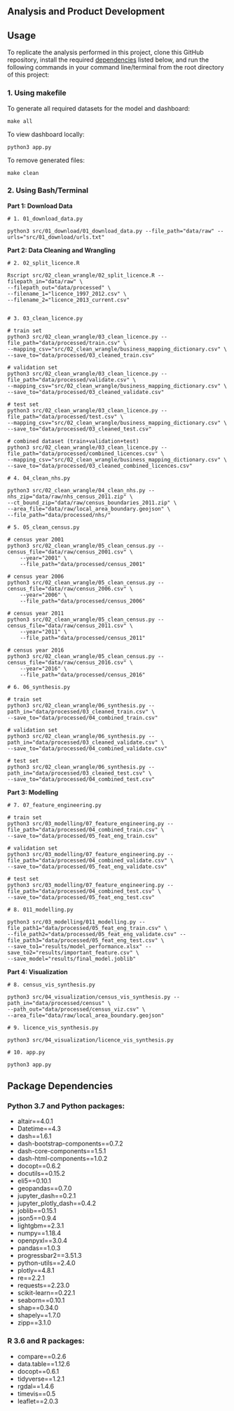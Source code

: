 ## Analysis and Product Development


## Usage

To replicate the analysis performed in this project, clone this GitHub repository, install the required [dependencies](#package-dependencies) listed below, and run the following commands in your command line/terminal from the root directory of this project:

### 1. Using makefile
To generate all required datasets for the model and dashboard:
```{bash}
make all
```

To view dashboard locally:
```{bash}
python3 app.py
```

To remove generated files:
```{bash}
make clean
```

### 2. Using Bash/Terminal

**Part 1: Download Data**  
```{bash}
# 1. 01_download_data.py

python3 src/01_download/01_download_data.py --file_path="data/raw" --urls="src/01_download/urls.txt"
```

**Part 2: Data Cleaning and Wrangling**  
```{bash}
# 2. 02_split_licence.R

Rscript src/02_clean_wrangle/02_split_licence.R --filepath_in="data/raw" \
--filepath_out="data/processed" \
--filename_1="licence_1997_2012.csv" \
--filename_2="licence_2013_current.csv"


# 3. 03_clean_licence.py

# train set
python3 src/02_clean_wrangle/03_clean_licence.py --file_path="data/processed/train.csv" \
--mapping_csv="src/02_clean_wrangle/business_mapping_dictionary.csv" \
--save_to="data/processed/03_cleaned_train.csv"

# validation set
python3 src/02_clean_wrangle/03_clean_licence.py --file_path="data/processed/validate.csv" \
--mapping_csv="src/02_clean_wrangle/business_mapping_dictionary.csv" \
--save_to="data/processed/03_cleaned_validate.csv"

# test set
python3 src/02_clean_wrangle/03_clean_licence.py --file_path="data/processed/test.csv" \
--mapping_csv="src/02_clean_wrangle/business_mapping_dictionary.csv" \
--save_to="data/processed/03_cleaned_test.csv"

# combined dataset (train+validation+test)
python3 src/02_clean_wrangle/03_clean_licence.py --file_path="data/processed/combined_licences.csv" \
--mapping_csv="src/02_clean_wrangle/business_mapping_dictionary.csv" \
--save_to="data/processed/03_cleaned_combined_licences.csv"

# 4. 04_clean_nhs.py

python3 src/02_clean_wrangle/04_clean_nhs.py --nhs_zip="data/raw/nhs_census_2011.zip" \
--ct_bound_zip="data/raw/census_boundaries_2011.zip" \
--area_file="data/raw/local_area_boundary.geojson" \
--file_path="data/processed/nhs/"

# 5. 05_clean_census.py

# census year 2001
python3 src/02_clean_wrangle/05_clean_census.py --census_file="data/raw/census_2001.csv" \
    --year="2001" \
    --file_path="data/processed/census_2001"

# census year 2006
python3 src/02_clean_wrangle/05_clean_census.py --census_file="data/raw/census_2006.csv" \
    --year="2006" \
    --file_path="data/processed/census_2006"

# census year 2011
python3 src/02_clean_wrangle/05_clean_census.py --census_file="data/raw/census_2011.csv" \
    --year="2011" \
    --file_path="data/processed/census_2011"

# census year 2016
python3 src/02_clean_wrangle/05_clean_census.py --census_file="data/raw/census_2016.csv" \
    --year="2016" \
    --file_path="data/processed/census_2016"

# 6. 06_synthesis.py

# train set
python3 src/02_clean_wrangle/06_synthesis.py --path_in="data/processed/03_cleaned_train.csv" \
--save_to="data/processed/04_combined_train.csv"

# validation set
python3 src/02_clean_wrangle/06_synthesis.py --path_in="data/processed/03_cleaned_validate.csv" \
--save_to="data/processed/04_combined_validate.csv"

# test set
python3 src/02_clean_wrangle/06_synthesis.py --path_in="data/processed/03_cleaned_test.csv" \
--save_to="data/processed/04_combined_test.csv"
```

**Part 3: Modelling**

```{bash}
# 7. 07_feature_engineering.py

# train set
python3 src/03_modelling/07_feature_engineering.py --file_path="data/processed/04_combined_train.csv" \
--save_to="data/processed/05_feat_eng_train.csv"

# validation set
python3 src/03_modelling/07_feature_engineering.py --file_path="data/processed/04_combined_validate.csv" \
--save_to="data/processed/05_feat_eng_validate.csv"

# test set
python3 src/03_modelling/07_feature_engineering.py --file_path="data/processed/04_combined_test.csv" \
--save_to="data/processed/05_feat_eng_test.csv"

# 8. 011_modelling.py

python3 src/03_modelling/011_modelling.py --file_path1="data/processed/05_feat_eng_train.csv" \
--file_path2="data/processed/05_feat_eng_validate.csv" --file_path3="data/processed/05_feat_eng_test.csv" \
--save_to1="results/model_performance.xlsx" --save_to2="results/important_feature.csv" \
--save_model="results/final_model.joblib"
```

**Part 4: Visualization**
```{bash}
# 8. census_vis_synthesis.py

python3 src/04_visualization/census_vis_synthesis.py --path_in="data/processed/census" \
--path_out="data/processed/census_viz.csv" \
--area_file="data/raw/local_area_boundary.geojson"

# 9. licence_vis_synthesis.py

python3 src/04_visualization/licence_vis_synthesis.py

# 10. app.py

python3 app.py

```

## Package Dependencies

### Python 3.7 and Python packages:

- altair==4.0.1
- Datetime==4.3
- dash==1.6.1
- dash-bootstrap-components==0.7.2
- dash-core-components==1.5.1
- dash-html-components==1.0.2
- docopt==0.6.2
- docutils==0.15.2
- eli5==0.10.1
- geopandas==0.7.0
- jupyter_dash==0.2.1
- jupyter_plotly_dash==0.4.2
- joblib==0.15.1
- json5==0.9.4
- lightgbm==2.3.1
- numpy==1.18.4
- openpyxl==3.0.4
- pandas==1.0.3
- progressbar2==3.51.3
- python-utils==2.4.0
- plotly==4.8.1
- re==2.2.1
- requests==2.23.0
- scikit-learn==0.22.1
- seaborn==0.10.1
- shap==0.34.0
- shapely==1.7.0
- zipp==3.1.0

### R 3.6 and R packages:

- compare==0.2.6
- data.table==1.12.6
- docopt==0.6.1
- tidyverse==1.2.1
- rgdal==1.4.6
- timevis==0.5
- leaflet==2.0.3